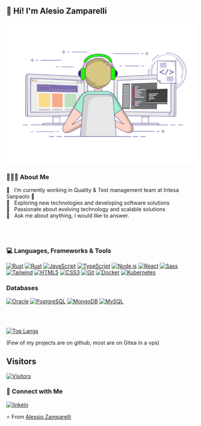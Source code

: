 ## :wave: Hi! I'm Alesio Zamparelli

<img align="center" src="./assets/g.gif" alt="Programmers join">

### 👨🏻‍💻 About Me

<div>🔭 &nbsp; I’m currently working in Quality & Test management team at Intesa Sanpaolo 🏦</div>
<div>🤔 &nbsp; Exploring new technologies and developing software solutions</div>
<div>🌱 &nbsp; Passionate about evolving technology and scalable solutions</div>
<div>💬 &nbsp; Ask me about anything, I would like to answer.</div>

</br>
</br>

<br>

### :computer: Languages, Frameworks & Tools

[![Rust](https://img.shields.io/badge/-Rust-FAA918?style=flat&logo=rust&link=https://github.com/alessio-zamparelli)](https://github.com/alessio-zamparelli)
[![Rust](https://img.shields.io/badge/-Python-3776AB?style=flat&logo=python&logoColor=white&link=https://github.com/alessio-zamparelli)](https://github.com/alessio-zamparelli)
[![JavaScript](https://img.shields.io/badge/-JavaScript-black?style=flat&logo=javascript&link=https://github.com/alessio-zamparelli)](https://github.com/alessio-zamparelli)
[![TypeScript](https://img.shields.io/badge/-TypeScript-black?style=flat&logo=typescript&link=https://github.com/alessio-zamparelli)](https://github.com/alessio-zamparelli)
[![Node.js](https://img.shields.io/badge/-Node.js-3C873A?style=flat&logo=Node.js&logoColor=white&link=https://github.com/alessio-zamparelli)](https://github.com/alessio-zamparelli)
[![React](https://img.shields.io/badge/-React.js-61DAFB?style=flat&logo=react&logoColor=white&link=https://github.com/alessio-zamparelli)](https://github.com/alessio-zamparelli)
[![Sass](https://img.shields.io/badge/-Sass-%23CC6699?style=flat&logo=sass&logoColor=white&link=https://github.com/alessio-zamparelli)](https://github.com/alessio-zamparelli)
[![Tailwind](https://img.shields.io/badge/-Tailwind-06B6D4?style=flat&logo=tailwindcss&logoColor=white&link=https://github.com/alessio-zamparelli)](https://github.com/alessio-zamparelli)
[![HTML5](https://img.shields.io/badge/-HTML5-E34F26?style=flat&logo=html5&logoColor=white&link=https://github.com/alessio-zamparelli)](https://github.com/alessio-zamparelli)
[![CSS3](https://img.shields.io/badge/-CSS3-254BDD?style=flat&logo=css3&link=https://github.com/alessio-zamparelli)](https://github.com/alessio-zamparelli)
[![Git](https://img.shields.io/badge/-Git-F05032?style=flat&logoColor=white&logo=git&link=https://github.com/alessio-zamparelli)](https://github.com/alessio-zamparelli)
[![Docker](https://img.shields.io/badge/-Docker-2496ED?style=flat&logo=docker&logoColor=white&link=https://github.com/alessio-zamparelli)](https://github.com/alessio-zamparelli)
[![Kubernetes](https://img.shields.io/badge/-Kubernetes-306ADF?style=flat&logo=kubernetes&logoColor=white&link=https://github.com/alessio-zamparelli)](https://github.com/alessio-zamparelli)

### Databases

[![Oracle](https://img.shields.io/badge/-Oracle-F80000?style=flat&logo=oracle&logoColor=white&link=https://github.com/alessio-zamparelli)](https://github.com/alessio-zamparelli)
[![PostgreSQL](https://img.shields.io/badge/-PostgreSQL-4169E1?style=flat&logo=postgresql&logoColor=white&link=https://github.com/alessio-zamparelli)](https://github.com/alessio-zamparelli)
[![MongoDB](https://img.shields.io/badge/-MongoDB-47A248?style=flat&logoColor=white&logo=MongoDB&link=https://github.com/alessio-zamparelli)](https://github.com/alessio-zamparelli)
[![MySQL](https://img.shields.io/badge/-MySQL-black?style=flat&logo=mysql&link=https://github.com/alessio-zamparelli)](https://github.com/alessio-zamparelli)

</br>

</br>


[![Top Langs](https://github-readme-stats.vercel.app/api/top-langs/?username=alessio-zamparelli&layout=compact&text_color=daf7dc&bg_color=151515)](https://github.com/alessio-zamparelli/)

(Few of my projects are on github, most are on Gitea in a vps)

## Visitors

[![Visitors](https://counter.aeng.it/alessio-zamparelli/svg?on=profile)](https://github.com/alessio-zamparelli)


### :handshake: Connect with Me

[![linkein](https://img.shields.io/badge/-LinkedIn-blue?style=flat&logo=Linkedin&logoColor=white&link=https://www.linkedin.com/in/alessio-zamparelli/)](https://www.linkedin.com/in/alessio-zamparelli/)

:star: From [Alessio Zamparelli](https://github.com/alessio-zamparelli)
